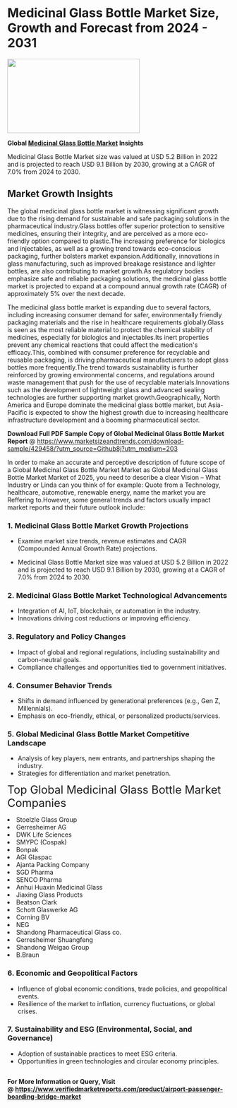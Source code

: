 <H1>Medicinal Glass Bottle Market Size, Growth and Forecast from 2024 - 2031</H1><img class="aligncenter size-medium wp-image-584254" src="https://thirdeyenews.in/wp-content/uploads/2024/09/Global-Market-Research-300x168.jpeg" alt="" width="300" height="168" /><p><strong>Global&nbsp;<a href="https://www.marketsizeandtrends.com/download-sample/429458/?utm_source=Github8j?utm_medium=203">Medicinal Glass Bottle Market</a> Insights</strong></p><p>Medicinal Glass Bottle Market size was valued at USD 5.2 Billion in 2022 and is projected to reach USD 9.1 Billion by 2030, growing at a CAGR of 7.0% from 2024 to 2030.</p><p><h2>Market Growth Insights</h2> <p>The global medicinal glass bottle market is witnessing significant growth due to the rising demand for sustainable and safe packaging solutions in the pharmaceutical industry.Glass bottles offer superior protection to sensitive medicines, ensuring their integrity, and are perceived as a more eco-friendly option compared to plastic.The increasing preference for biologics and injectables, as well as a growing trend towards eco-conscious packaging, further bolsters market expansion.Additionally, innovations in glass manufacturing, such as improved breakage resistance and lighter bottles, are also contributing to market growth.As regulatory bodies emphasize safe and reliable packaging solutions, the medicinal glass bottle market is projected to expand at a compound annual growth rate (CAGR) of approximately 5% over the next decade.</p> <p>The medicinal glass bottle market is expanding due to several factors, including increasing consumer demand for safer, environmentally friendly packaging materials and the rise in healthcare requirements globally.Glass is seen as the most reliable material to protect the chemical stability of medicines, especially for biologics and injectables.Its inert properties prevent any chemical reactions that could affect the medication's efficacy.This, combined with consumer preference for recyclable and reusable packaging, is driving pharmaceutical manufacturers to adopt glass bottles more frequently.The trend towards sustainability is further reinforced by growing environmental concerns, and regulations around waste management that push for the use of recyclable materials.Innovations such as the development of lightweight glass and advanced sealing technologies are further supporting market growth.Geographically, North America and Europe dominate the medicinal glass bottle market, but Asia-Pacific is expected to show the highest growth due to increasing healthcare infrastructure development and a booming pharmaceutical sector.<p><span class=""><strong>Download Full PDF Sample Copy of Global Medicinal Glass Bottle Market Report</strong> @ <a href="https://www.marketsizeandtrends.com/download-sample/429458/?utm_source=Github8j?utm_medium=203" target="_blank">https://www.marketsizeandtrends.com/download-sample/429458/?utm_source=Github8j?utm_medium=203</a></span></p><p>In order to make an accurate and perceptive description of future scope of a Global&nbsp;Medicinal Glass Bottle Market Market as Global&nbsp;Medicinal Glass Bottle Market Market of 2025, you need to describe a clear Vision &ndash; What Industry or Linda can you think of for example: Quote from a Technology, healthcare, automotive, renewable energy, name the market you are Reffering to.However, some general trends and factors usually impact market reports and their future outlook include:</p><h3>1.&nbsp;<strong>Medicinal Glass Bottle Market Growth Projections</strong></h3><ul><li>Examine market size trends, revenue estimates and CAGR (Compounded Annual Growth Rate) projections.</li><li><p>Medicinal Glass Bottle Market size was valued at USD 5.2 Billion in 2022 and is projected to reach USD 9.1 Billion by 2030, growing at a CAGR of 7.0% from 2024 to 2030.</p></li></ul><h3>2.&nbsp;<strong>Medicinal Glass Bottle Market Technological Advancements</strong></h3><ul><li>Integration of AI, IoT, blockchain, or automation in the industry.</li><li>Innovations driving cost reductions or improving efficiency.</li></ul><h3>3.&nbsp;<strong>Regulatory and Policy Changes</strong></h3><ul><li>Impact of global and regional regulations, including sustainability and carbon-neutral goals.</li><li>Compliance challenges and opportunities tied to government initiatives.</li></ul><h3>4.&nbsp;<strong>Consumer Behavior Trends</strong></h3><ul><li>Shifts in demand influenced by generational preferences (e.g., Gen Z, Millennials).</li><li>Emphasis on eco-friendly, ethical, or personalized products/services.</li></ul><h3>5.&nbsp;<strong>Global Medicinal Glass Bottle Market Competitive Landscape</strong></h3><ul><li>Analysis of key players, new entrants, and partnerships shaping the industry.</li><li>Strategies for differentiation and market penetration.</li></ul><p data-pm-slice="1 1 []"><span style="color: inherit; font-family: inherit; font-size: 25px;">Top Global Medicinal Glass Bottle Market Companies</span></p><div class="" data-test-id=""><p><li>Stoelzle Glass Group</li><li> Gerresheimer AG</li><li> DWK Life Sciences</li><li> SMYPC (Cospak)</li><li> Bonpak</li><li> AGI Glaspac</li><li> Ajanta Packing Company</li><li> SGD Pharma</li><li> SENCO Pharma</li><li> Anhui Huaxin Medicinal Glass</li><li> Jiaxing Glass Products</li><li> Beatson Clark</li><li> Schott Glaswerke AG</li><li> Corning BV</li><li> NEG</li><li> Shandong Pharmaceutical Glass co.</li><li> Gerresheimer Shuangfeng</li><li> Shandong Weigao Group</li><li> B.Braun</li></p></div><h3>6.&nbsp;<strong>Economic and Geopolitical Factors</strong></h3><ul><li>Influence of global economic conditions, trade policies, and geopolitical events.</li><li>Resilience of the market to inflation, currency fluctuations, or global crises.</li></ul><h3>7.&nbsp;<strong>Sustainability and ESG (Environmental, Social, and Governance)</strong></h3><ul><li>Adoption of sustainable practices to meet ESG criteria.</li><li>Opportunities in green technologies and circular economy principles.</li></ul><h2><strong style="font-size: 14px;">For More Information or Query, Visit @&nbsp;</strong><a style="background-color: #ffffff; font-size: 14px;" href="https://www.marketsizeandtrends.com/report/medicinal-glass-bottle-market/" target="_blank">https://www.verifiedmarketreports.com/product/airport-passenger-boarding-bridge-market</a></h2>
